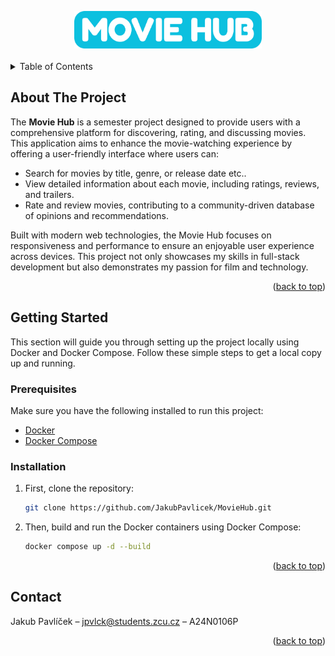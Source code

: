 <a id="readme-top"></a>

<div align="center">
  <img src="client/src/assets/icons/logo.png" alt="Logo" width="300" height="60">
</div>

<br />

<details>
  <summary>Table of Contents</summary>
  <ol>
    <li>
      <a href="#about-the-project">About The Project</a>
    </li>
    <li>
      <a href="#getting-started">Getting Started</a>
      <ul>
        <li><a href="#prerequisites">Prerequisites</a></li>
        <li><a href="#installation">Installation</a></li>
      </ul>
    </li>
    <li><a href="#contact">Contact</a></li>
  </ol>
</details>

## About The Project

The **Movie Hub** is a semester project designed to provide users with a comprehensive platform for discovering, rating, and discussing movies. This application aims to enhance the movie-watching experience by offering a user-friendly interface where users can:

- Search for movies by title, genre, or release date etc..
- View detailed information about each movie, including ratings, reviews, and trailers.
- Rate and review movies, contributing to a community-driven database of opinions and recommendations.

Built with modern web technologies, the Movie Hub focuses on responsiveness and performance to ensure an enjoyable user experience across devices. This project not only showcases my skills in full-stack development but also demonstrates my passion for film and technology.

<p align="right">(<a href="#readme-top">back to top</a>)</p>

## Getting Started

This section will guide you through setting up the project locally using Docker and Docker Compose.
Follow these simple steps to get a local copy up and running.

### Prerequisites

Make sure you have the following installed to run this project:

* [Docker](https://docs.docker.com/get-docker/)
* [Docker Compose](https://docs.docker.com/compose/install/)

### Installation

1. First, clone the repository:
    ```sh
    git clone https://github.com/JakubPavlicek/MovieHub.git
    ```
2. Then, build and run the Docker containers using Docker Compose:
    ```sh
    docker compose up -d --build
    ```

<p align="right">(<a href="#readme-top">back to top</a>)</p>

## Contact

Jakub Pavlíček – jpvlck@students.zcu.cz – A24N0106P

<p align="right">(<a href="#readme-top">back to top</a>)</p>


[React.js]: https://img.shields.io/badge/React-20232A?style=for-the-badge&logo=react&logoColor=61DAFB
[React-url]: https://reactjs.org/